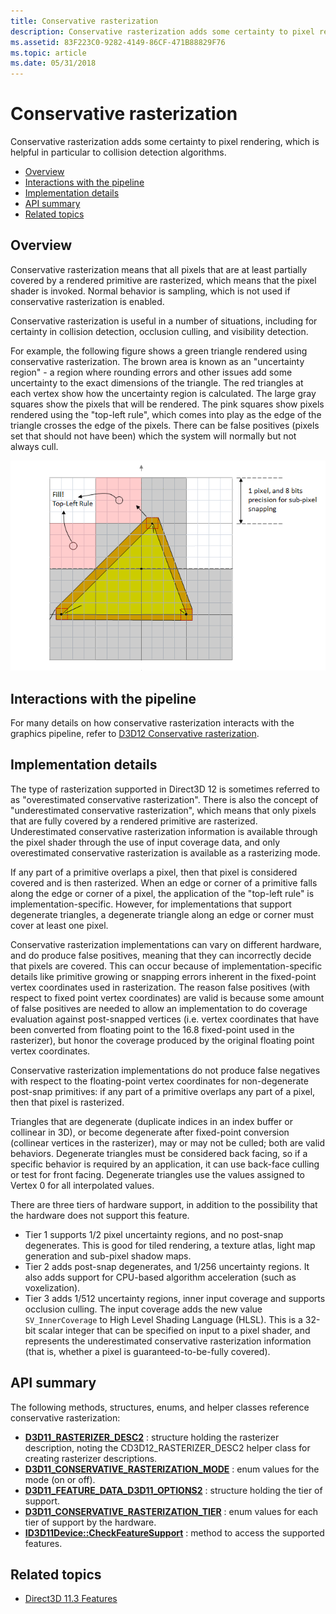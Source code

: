 ```yaml
---
title: Conservative rasterization
description: Conservative rasterization adds some certainty to pixel rendering, which is helpful in particular to collision detection algorithms.
ms.assetid: 83F223C0-9282-4149-86CF-471B88829F76
ms.topic: article
ms.date: 05/31/2018
---
```


# Conservative rasterization

Conservative rasterization adds some certainty to pixel rendering, which is helpful in particular to collision detection algorithms.

-   [Overview](#overview)
-   [Interactions with the pipeline](#interactions-with-the-pipeline)
-   [Implementation details](#implementation-details)
-   [API summary](#api-summary)
-   [Related topics](#related-topics)

## Overview

Conservative rasterization means that all pixels that are at least partially covered by a rendered primitive are rasterized, which means that the pixel shader is invoked. Normal behavior is sampling, which is not used if conservative rasterization is enabled.

Conservative rasterization is useful in a number of situations, including for certainty in collision detection, occlusion culling, and visibility detection.

For example, the following figure shows a green triangle rendered using conservative rasterization. The brown area is known as an "uncertainty region" - a region where rounding errors and other issues add some uncertainty to the exact dimensions of the triangle. The red triangles at each vertex show how the uncertainty region is calculated. The large gray squares show the pixels that will be rendered. The pink squares show pixels rendered using the "top-left rule", which comes into play as the edge of the triangle crosses the edge of the pixels. There can be false positives (pixels set that should not have been) which the system will normally but not always cull.

![shows the top left rule](images/conservative-rasterization-0.png)

## Interactions with the pipeline

For many details on how conservative rasterization interacts with the graphics pipeline, refer to [D3D12 Conservative rasterization](https://docs.microsoft.com/windows/desktop/direct3d12/conservative-rasterization).

## Implementation details

The type of rasterization supported in Direct3D 12 is sometimes referred to as "overestimated conservative rasterization". There is also the concept of "underestimated conservative rasterization", which means that only pixels that are fully covered by a rendered primitive are rasterized. Underestimated conservative rasterization information is available through the pixel shader through the use of input coverage data, and only overestimated conservative rasterization is available as a rasterizing mode.

If any part of a primitive overlaps a pixel, then that pixel is considered covered and is then rasterized. When an edge or corner of a primitive falls along the edge or corner of a pixel, the application of the "top-left rule" is implementation-specific. However, for implementations that support degenerate triangles, a degenerate triangle along an edge or corner must cover at least one pixel.

Conservative rasterization implementations can vary on different hardware, and do produce false positives, meaning that they can incorrectly decide that pixels are covered. This can occur because of implementation-specific details like primitive growing or snapping errors inherent in the fixed-point vertex coordinates used in rasterization. The reason false positives (with respect to fixed point vertex coordinates) are valid is because some amount of false positives are needed to allow an implementation to do coverage evaluation against post-snapped vertices (i.e. vertex coordinates that have been converted from floating point to the 16.8 fixed-point used in the rasterizer), but honor the coverage produced by the original floating point vertex coordinates.

Conservative rasterization implementations do not produce false negatives with respect to the floating-point vertex coordinates for non-degenerate post-snap primitives: if any part of a primitive overlaps any part of a pixel, then that pixel is rasterized.

Triangles that are degenerate (duplicate indices in an index buffer or collinear in 3D), or become degenerate after fixed-point conversion (collinear vertices in the rasterizer), may or may not be culled; both are valid behaviors. Degenerate triangles must be considered back facing, so if a specific behavior is required by an application, it can use back-face culling or test for front facing. Degenerate triangles use the values assigned to Vertex 0 for all interpolated values.

There are three tiers of hardware support, in addition to the possibility that the hardware does not support this feature.

-   Tier 1 supports 1/2 pixel uncertainty regions, and no post-snap degenerates. This is good for tiled rendering, a texture atlas, light map generation and sub-pixel shadow maps.
-   Tier 2 adds post-snap degenerates, and 1/256 uncertainty regions. It also adds support for CPU-based algorithm acceleration (such as voxelization).
-   Tier 3 adds 1/512 uncertainty regions, inner input coverage and supports occlusion culling. The input coverage adds the new value `SV_InnerCoverage` to High Level Shading Language (HLSL). This is a 32-bit scalar integer that can be specified on input to a pixel shader, and represents the underestimated conservative rasterization information (that is, whether a pixel is guaranteed-to-be-fully covered).

## API summary

The following methods, structures, enums, and helper classes reference conservative rasterization:

-   [**D3D11\_RASTERIZER\_DESC2**](/windows/desktop/api/D3D11_3/ns-d3d11_3-cd3d11_rasterizer_desc2) : structure holding the rasterizer description, noting the CD3D12\_RASTERIZER\_DESC2 helper class for creating rasterizer descriptions.
-   [**D3D11\_CONSERVATIVE\_RASTERIZATION\_MODE**](/windows/desktop/api/D3D11_3/ne-d3d11_3-d3d11_conservative_rasterization_mode) : enum values for the mode (on or off).
-   [**D3D11\_FEATURE\_DATA\_D3D11\_OPTIONS2**](/windows/desktop/api/D3D11/ns-d3d11-d3d11_feature_data_d3d11_options2) : structure holding the tier of support.
-   [**D3D11\_CONSERVATIVE\_RASTERIZATION\_TIER**](/windows/desktop/api/D3D11/ne-d3d11-d3d11_conservative_rasterization_tier) : enum values for each tier of support by the hardware.
-   [**ID3D11Device::CheckFeatureSupport**](/windows/desktop/api/D3D11/nf-d3d11-id3d11device-checkfeaturesupport) : method to access the supported features.

## Related topics
* [Direct3D 11.3 Features](direct3d-11-3-features.md)
